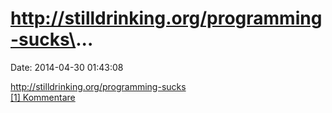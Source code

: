 http://stilldrinking.org/programming-sucks\...
==============================================

Date: 2014-04-30 01:43:08

<http://stilldrinking.org/programming-sucks>\
[\[1\] Kommentare](http://fettemama.org/p/933)
